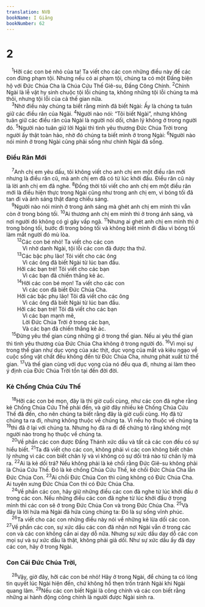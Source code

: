 ```yaml
---
translation: NVB
bookName: I Giăng 
bookNumber: 62
---
```


<div class="title"><h1>2</h1></div>
<span class="verse 1gi_2_1"> <sup>1</sup>Hỡi các con bé nhỏ của ta! Ta viết cho các con những điều này để các con đừng phạm tội. Nhưng nếu có ai phạm tội, chúng ta có một Đấng biện hộ với Đức Chúa Cha là Chúa Cứu Thế Giê-su, Đấng Công Chính. </span>
<span class="verse 1gi_2_2"><sup>2</sup>Chính Ngài là lễ vật hy sinh chuộc tội lỗi chúng ta, không những tội lỗi chúng ta mà thôi, nhưng tội lỗi của cả thế gian nữa. <br/></span>
<span class="verse 1gi_2_3"> <sup>3</sup>Nhờ điều này chúng ta biết rằng mình đã biết Ngài: Ấy là chúng ta tuân giữ các điều răn của Ngài. </span>
<span class="verse 1gi_2_4"><sup>4</sup>Người nào nói: “Tôi biết Ngài”, nhưng không tuân giữ các điều răn của Ngài là người nói dối, chân lý không ở trong người đó. </span>
<span class="verse 1gi_2_5"><sup>5</sup>Người nào tuân giữ lời Ngài thì tình yêu thương Đức Chúa Trời trong người ấy thật toàn hảo, nhờ đó chúng ta biết mình ở trong Ngài: </span>
<span class="verse 1gi_2_6"><sup>6</sup>Người nào nói mình ở trong Ngài cũng phải sống như chính Ngài đã sống. <br/></span>
<div class="title"><h3>Điều Răn Mới </h3></div>
<span class="verse 1gi_2_7"> <sup>7</sup>Anh chị em yêu dấu, tôi không viết cho anh chị em một điều răn mới nhưng là điều răn cũ, mà anh chị em đã có từ lúc khởi đầu. Điều răn cũ này là lời anh chị em đã nghe. </span>
<span class="verse 1gi_2_8"><sup>8</sup>Đồng thời tôi viết cho anh chị em một điều răn mới là điều hiện thực trong Ngài cũng như trong anh chị em, vì bóng tối đã tan đi và ánh sáng thật đang chiếu sáng. <br/></span>
<span class="verse 1gi_2_9"> <sup>9</sup>Người nào nói mình ở trong ánh sáng mà ghét anh chị em mình thì vẫn còn ở trong bóng tối. </span>
<span class="verse 1gi_2_10"><sup>10</sup>Ai thương anh chị em mình thì ở trong ánh sáng, và nơi người đó không có gì gây vấp ngã. </span>
<span class="verse 1gi_2_11"><sup>11</sup>Nhưng ai ghét anh chị em mình thì ở trong bóng tối, bước đi trong bóng tối và không biết mình đi đâu vì bóng tối làm mắt người đó mù lòa. <br/></span>
<span class="verse 1gi_2_12">  <sup>12</sup>Các con bé nhỏ! Ta viết cho các con <br/>   Vì nhờ danh Ngài, tội lỗi các con đã được tha thứ. <br/></span>
<span class="verse 1gi_2_13">  <sup>13</sup>Các bậc phụ lão! Tôi viết cho các ông <br/>   Vì các ông đã biết Ngài từ lúc ban đầu. <br/>  Hỡi các bạn trẻ! Tôi viết cho các bạn <br/>   Vì các bạn đã chiến thắng kẻ ác. <br/></span>
<span class="verse 1gi_2_14">  <sup>14</sup>Hỡi các con bé mọn! Ta viết cho các con <br/>   Vì các con đã biết Đức Chúa Cha. <br/>  Hỡi các bậc phụ lão! Tôi đã viết cho các ông <br/>   Vì các ông đã biết Ngài từ lúc ban đầu. <br/>  Hỡi các bạn trẻ! Tôi đã viết cho các bạn <br/>   Vì các bạn mạnh mẽ, <br/>   Lời Đức Chúa Trời ở trong các bạn, <br/>   Và các bạn đã chiến thắng kẻ ác. <br/></span>
<span class="verse 1gi_2_15"> <sup>15</sup>Đừng yêu thế gian cùng những gì ở trong thế gian. Nếu ai yêu thế gian thì tình yêu thương của Đức Chúa Cha không ở trong người đó. </span>
<span class="verse 1gi_2_16"><sup>16</sup>Vì mọi sự trong thế gian như dục vọng của xác thịt, dục vọng của mắt và kiêu ngạo về cuộc sống vật chất đều không đến từ Đức Chúa Cha, nhưng phát xuất từ thế gian. </span>
<span class="verse 1gi_2_17"><sup>17</sup>Và thế gian cùng với dục vọng của nó đều qua đi, nhưng ai làm theo ý định của Đức Chúa Trời tồn tại đến đời đời. <br/></span>
<div class="title"><h3>Kẻ Chống Chúa Cứu Thế </h3></div>
<span class="verse 1gi_2_18"> <sup>18</sup>Hỡi các con bé mọn, đây là thì giờ cuối cùng, như các con đã nghe rằng kẻ Chống Chúa Cứu Thế phải đến, và giờ đây nhiều kẻ Chống Chúa Cứu Thế đã đến, cho nên chúng ta biết rằng đây là giờ cuối cùng. Họ đã từ chúng ta ra đi, nhưng không thuộc về chúng ta. Vì nếu họ thuộc về chúng ta </span>
<span class="verse 1gi_2_19"><sup>19</sup>thì đã ở lại với chúng ta. Nhưng họ đã ra đi để chứng tỏ rằng không một người nào trong họ thuộc về chúng ta. <br/></span>
<span class="verse 1gi_2_20"> <sup>20</sup>Về phần các con được Đấng Thánh xức dầu và tất cả các con đều có sự hiểu biết. </span>
<span class="verse 1gi_2_21"><sup>21</sup>Ta đã viết cho các con, không phải vì các con không biết chân lý nhưng vì các con biết chân lý và vì không có sự dối trá nào từ chân lý mà ra. </span>
<span class="verse 1gi_2_22"><sup>22</sup>Ai là kẻ dối trá? Nếu không phải là kẻ chối rằng Đức Giê-su không phải là Chúa Cứu Thế. Đó là kẻ chống Chúa Cứu Thế, kẻ chối Đức Chúa Cha lẫn Đức Chúa Con. </span>
<span class="verse 1gi_2_23"><sup>23</sup>Ai chối Đức Chúa Con thì cũng không có Đức Chúa Cha. Ai tuyên xưng Đức Chúa Con thì có Đức Chúa Cha. <br/></span>
<span class="verse 1gi_2_24"> <sup>24</sup>Về phần các con, hãy giữ những điều các con đã nghe từ lúc khởi đầu ở trong các con. Nếu những điều các con đã nghe từ lúc khởi đầu ở trong mình thì các con sẽ ở trong Đức Chúa Con và trong Đức Chúa Cha. </span>
<span class="verse 1gi_2_25"><sup>25</sup>Và đây là lời hứa mà Ngài đã hứa cùng chúng ta: Đó là sự sống vĩnh phúc. <br/></span>
<span class="verse 1gi_2_26"> <sup>26</sup>Ta viết cho các con những điều này nói về những kẻ lừa dối các con. </span>
<span class="verse 1gi_2_27"><sup>27</sup>Về phần các con, sự xức dầu các con đã nhận nơi Ngài vẫn ở trong các con và các con không cần ai dạy dỗ nữa. Nhưng sự xức dầu dạy dỗ các con mọi sự và sự xức dầu là thật, không phải giả dối. Như sự xức dầu ấy đã dạy các con, hãy ở trong Ngài. <br/></span>
<div class="title"><h3>Con Cái Đức Chúa Trời, </h3></div>
<span class="verse 1gi_2_28"> <sup>28</sup>Vậy, giờ đây, hỡi các con bé nhỏ! Hãy ở trong Ngài, để chúng ta có lòng tin quyết lúc Ngài hiện đến, chứ không hổ thẹn trốn tránh Ngài khi Ngài quang lâm. </span>
<span class="verse 1gi_2_29"><sup>29</sup>Nếu các con biết Ngài là công chính và các con biết rằng những ai hành động công chính là người được Ngài sinh ra. <br/></span>
